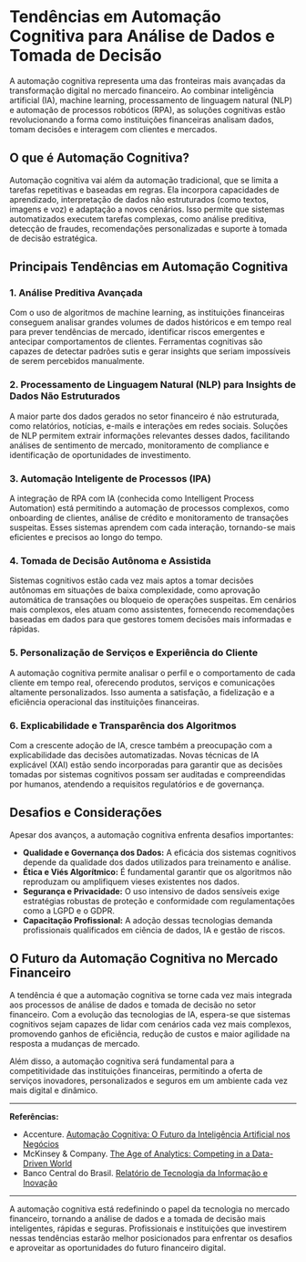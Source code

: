 # Tendências em Automação Cognitiva para Análise de Dados e Tomada de Decisão

A automação cognitiva representa uma das fronteiras mais avançadas da transformação digital no mercado financeiro. Ao combinar inteligência artificial (IA), machine learning, processamento de linguagem natural (NLP) e automação de processos robóticos (RPA), as soluções cognitivas estão revolucionando a forma como instituições financeiras analisam dados, tomam decisões e interagem com clientes e mercados.

## O que é Automação Cognitiva?

Automação cognitiva vai além da automação tradicional, que se limita a tarefas repetitivas e baseadas em regras. Ela incorpora capacidades de aprendizado, interpretação de dados não estruturados (como textos, imagens e voz) e adaptação a novos cenários. Isso permite que sistemas automatizados executem tarefas complexas, como análise preditiva, detecção de fraudes, recomendações personalizadas e suporte à tomada de decisão estratégica.

## Principais Tendências em Automação Cognitiva

### 1. **Análise Preditiva Avançada**

Com o uso de algoritmos de machine learning, as instituições financeiras conseguem analisar grandes volumes de dados históricos e em tempo real para prever tendências de mercado, identificar riscos emergentes e antecipar comportamentos de clientes. Ferramentas cognitivas são capazes de detectar padrões sutis e gerar insights que seriam impossíveis de serem percebidos manualmente.

### 2. **Processamento de Linguagem Natural (NLP) para Insights de Dados Não Estruturados**

A maior parte dos dados gerados no setor financeiro é não estruturada, como relatórios, notícias, e-mails e interações em redes sociais. Soluções de NLP permitem extrair informações relevantes desses dados, facilitando análises de sentimento de mercado, monitoramento de compliance e identificação de oportunidades de investimento.

### 3. **Automação Inteligente de Processos (IPA)**

A integração de RPA com IA (conhecida como Intelligent Process Automation) está permitindo a automação de processos complexos, como onboarding de clientes, análise de crédito e monitoramento de transações suspeitas. Esses sistemas aprendem com cada interação, tornando-se mais eficientes e precisos ao longo do tempo.

### 4. **Tomada de Decisão Autônoma e Assistida**

Sistemas cognitivos estão cada vez mais aptos a tomar decisões autônomas em situações de baixa complexidade, como aprovação automática de transações ou bloqueio de operações suspeitas. Em cenários mais complexos, eles atuam como assistentes, fornecendo recomendações baseadas em dados para que gestores tomem decisões mais informadas e rápidas.

### 5. **Personalização de Serviços e Experiência do Cliente**

A automação cognitiva permite analisar o perfil e o comportamento de cada cliente em tempo real, oferecendo produtos, serviços e comunicações altamente personalizados. Isso aumenta a satisfação, a fidelização e a eficiência operacional das instituições financeiras.

### 6. **Explicabilidade e Transparência dos Algoritmos**

Com a crescente adoção de IA, cresce também a preocupação com a explicabilidade das decisões automatizadas. Novas técnicas de IA explicável (XAI) estão sendo incorporadas para garantir que as decisões tomadas por sistemas cognitivos possam ser auditadas e compreendidas por humanos, atendendo a requisitos regulatórios e de governança.

## Desafios e Considerações

Apesar dos avanços, a automação cognitiva enfrenta desafios importantes:

- **Qualidade e Governança dos Dados:** A eficácia dos sistemas cognitivos depende da qualidade dos dados utilizados para treinamento e análise.
- **Ética e Viés Algorítmico:** É fundamental garantir que os algoritmos não reproduzam ou amplifiquem vieses existentes nos dados.
- **Segurança e Privacidade:** O uso intensivo de dados sensíveis exige estratégias robustas de proteção e conformidade com regulamentações como a LGPD e o GDPR.
- **Capacitação Profissional:** A adoção dessas tecnologias demanda profissionais qualificados em ciência de dados, IA e gestão de riscos.

## O Futuro da Automação Cognitiva no Mercado Financeiro

A tendência é que a automação cognitiva se torne cada vez mais integrada aos processos de análise de dados e tomada de decisão no setor financeiro. Com a evolução das tecnologias de IA, espera-se que sistemas cognitivos sejam capazes de lidar com cenários cada vez mais complexos, promovendo ganhos de eficiência, redução de custos e maior agilidade na resposta a mudanças de mercado.

Além disso, a automação cognitiva será fundamental para a competitividade das instituições financeiras, permitindo a oferta de serviços inovadores, personalizados e seguros em um ambiente cada vez mais digital e dinâmico.

---

**Referências:**

- Accenture. [Automação Cognitiva: O Futuro da Inteligência Artificial nos Negócios](https://www.accenture.com/br-pt/insights/artificial-intelligence/cognitive-automation)
- McKinsey & Company. [The Age of Analytics: Competing in a Data-Driven World](https://www.mckinsey.com/capabilities/quantumblack/our-insights/the-age-of-analytics-competing-in-a-data-driven-world)
- Banco Central do Brasil. [Relatório de Tecnologia da Informação e Inovação](https://www.bcb.gov.br/estabilidadefinanceira/relatorioinovacao)

---

A automação cognitiva está redefinindo o papel da tecnologia no mercado financeiro, tornando a análise de dados e a tomada de decisão mais inteligentes, rápidas e seguras. Profissionais e instituições que investirem nessas tendências estarão melhor posicionados para enfrentar os desafios e aproveitar as oportunidades do futuro financeiro digital.